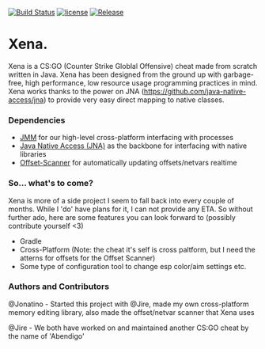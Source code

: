 [![Build Status](https://travis-ci.org/Jonatino/Xena.svg?branch=master)](https://travis-ci.org/Jonatino/Xena)
[![license](https://img.shields.io/badge/license-LGPL%203.0-yellowgreen.svg)](https://github.com/Jonatino/Xena/blob/master/LICENSE)
[![Release](https://jitpack.io/v/Jonatino/Xena.svg)](https://jitpack.io/#Jonatino/Xena)

# Xena.
Xena is a CS:GO (Counter Strike Globlal Offensive) cheat made from scratch written in Java. Xena has been designed from the ground up with garbage-free, high performance, low resource usage programming practices in mind. Xena works thanks to the power on JNA (https://github.com/java-native-access/jna) to provide very easy direct mapping to native classes.


### Dependencies
- [JMM](https://github.com/Jonatino/Java-Memory-Manipulation) for our high-level cross-platform interfacing with processes
- [Java Native Access (JNA)](https://github.com/java-native-access/jna) as the backbone for interfacing with native libraries
- [Offset-Scanner](https://github.com/Jonatino/Abendigo-Offset-Scanner) for automatically updating offsets/netvars realtime


### So... what's to come?
Xena is more of a side project I seem to fall back into every couple of months. While I 'do' have plans for it, I can not provide any ETA. So without further ado, here are some features you can look forward to (possibly contribute yourself <3)
- Gradle 
- Cross-Platform (Note: the cheat it's self is cross paltform, but I need the atterns for offsets for the Offset Scanner)
- Some type of configuration tool to change esp color/aim settings etc.


### Authors and Contributors
@Jonatino - Started this project with @Jire, made my own cross-platform memory editing library, also made the offset/netvar scanner that Xena uses

@Jire - We both have worked on and maintained another CS:GO cheat by the name of 'Abendigo'
